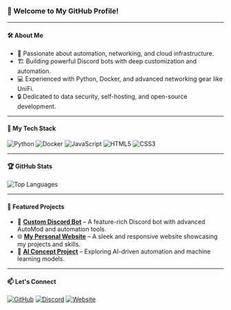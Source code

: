 ### 👋 Welcome to My GitHub Profile!

---

#### 🛠 About Me
- 🚀 Passionate about automation, networking, and cloud infrastructure.
- 🏗️ Building powerful Discord bots with deep customization and automation.
- 💻 Experienced with Python, Docker, and advanced networking gear like UniFi.
- 🔒 Dedicated to data security, self-hosting, and open-source development.

---

#### 🚀 My Tech Stack
![Python](https://img.shields.io/badge/Python-3776AB?style=for-the-badge&logo=python&logoColor=white)
![Docker](https://img.shields.io/badge/Docker-2496ED?style=for-the-badge&logo=docker&logoColor=white)
![JavaScript](https://img.shields.io/badge/JavaScript-F7DF1E?style=for-the-badge&logo=javascript&logoColor=black)
![HTML5](https://img.shields.io/badge/HTML5-E34F26?style=for-the-badge&logo=html5&logoColor=white)
![CSS3](https://img.shields.io/badge/CSS3-1572B6?style=for-the-badge&logo=css3&logoColor=white)

---

#### 🏆 GitHub Stats
![Top Languages](https://github-readme-stats.vercel.app/api/top-langs/?username=ronenlazowski&layout=compact&theme=dark&hide_border=true)

---

#### 📌 Featured Projects
- 🤖 **[Custom Discord Bot](https://github.com/ronenlazowski/paul)** – A feature-rich Discord bot with advanced AutoMod and automation tools.
- 🌐 **[My Personal Website](https://github.com/ronenlazowski/website)** – A sleek and responsive website showcasing my projects and skills.
- 🧠 **[AI Concept Project](https://github.com/ronenlazowski/ai-concept)** – Exploring AI-driven automation and machine learning models.

---

#### 📫 Let's Connect
[![GitHub](https://img.shields.io/badge/GitHub-100000?style=for-the-badge&logo=github&logoColor=white)](https://github.com/ronenlazowski)
[![Discord](https://img.shields.io/badge/Discord-5865F2?style=for-the-badge&logo=discord&logoColor=white)](https://discord.com/users/1357038796532875406)
[![Website](https://img.shields.io/badge/Website-Visit%20Now-1E90FF?style=for-the-badge)](https://www.ronenlaz.com)

